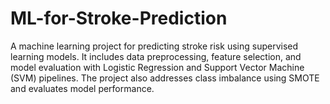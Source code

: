 # ML-for-Stroke-Prediction
A machine learning project for predicting stroke risk using supervised learning models. It includes data preprocessing, feature selection, and model evaluation with Logistic Regression and Support Vector Machine (SVM) pipelines. The project also addresses class imbalance using SMOTE and evaluates model performance.
